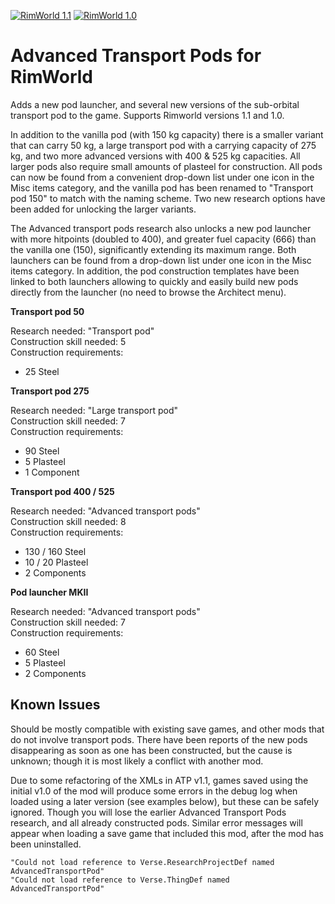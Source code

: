 [![RimWorld 1.1](https://img.shields.io/badge/Rimworld-1.1-brightgreen.svg?style=plastic&logo=steam)](https://rimworldgame.com/) [![RimWorld 1.0](https://img.shields.io/badge/Rimworld-1.0-brightgreen.svg?style=plastic&logo=steam)](https://rimworldgame.com/)

# Advanced Transport Pods for RimWorld

Adds a new pod launcher, and several new versions of the sub-orbital transport pod to the game. Supports Rimworld versions 1.1 and 1.0.

In addition to the vanilla pod (with 150 kg capacity) there is a smaller variant that can carry 50 kg, a large transport pod with a carrying capacity of 275 kg, and two more advanced versions with 400 & 525 kg capacities. All larger pods also require small amounts of plasteel for construction. All pods can now be found from a convenient drop-down list under one icon in the Misc items category, and the vanilla pod has been renamed to "Transport pod 150" to match with the naming scheme. Two new research options have been added for unlocking the larger variants.

The Advanced transport pods research also unlocks a new pod launcher with more hitpoints (doubled to 400), and greater fuel capacity (666) than the vanilla one (150), significantly extending its maximum range. Both launchers can be found from a drop-down list under one icon in the Misc items category. In addition, the pod construction templates have been linked to both launchers allowing to quickly and easily build new pods directly from the launcher (no need to browse the Architect menu).

**Transport pod 50**

Research needed: "Transport pod"  
Construction skill needed: 5  
Construction requirements:

- 25 Steel

**Transport pod 275**

Research needed: "Large transport pod"  
Construction skill needed: 7  
Construction requirements:

- 90 Steel
- 5 Plasteel
- 1 Component

**Transport pod 400 / 525**

Research needed: "Advanced transport pods"  
Construction skill needed: 8  
Construction requirements:

- 130 / 160 Steel
- 10 / 20 Plasteel
- 2 Components

**Pod launcher MKII**

Research needed: "Advanced transport pods"  
Construction skill needed: 7  
Construction requirements:

- 60 Steel
- 5 Plasteel
- 2 Components

## Known Issues

Should be mostly compatible with existing save games, and other mods that do not involve transport pods. There have been reports of the new pods disappearing as soon as one has been constructed, but the cause is unknown; though it is most likely a conflict with another mod.

Due to some refactoring of the XMLs in ATP v1.1, games saved using the initial v1.0 of the mod will produce some errors in the debug log when loaded using a later version (see examples below), but these can be safely ignored. Though you will lose the earlier Advanced Transport Pods research, and all already constructed pods. Similar error messages will appear when loading a save game that included this mod, after the mod has been uninstalled.

```
"Could not load reference to Verse.ResearchProjectDef named AdvancedTransportPod"
"Could not load reference to Verse.ThingDef named AdvancedTransportPod"
```
